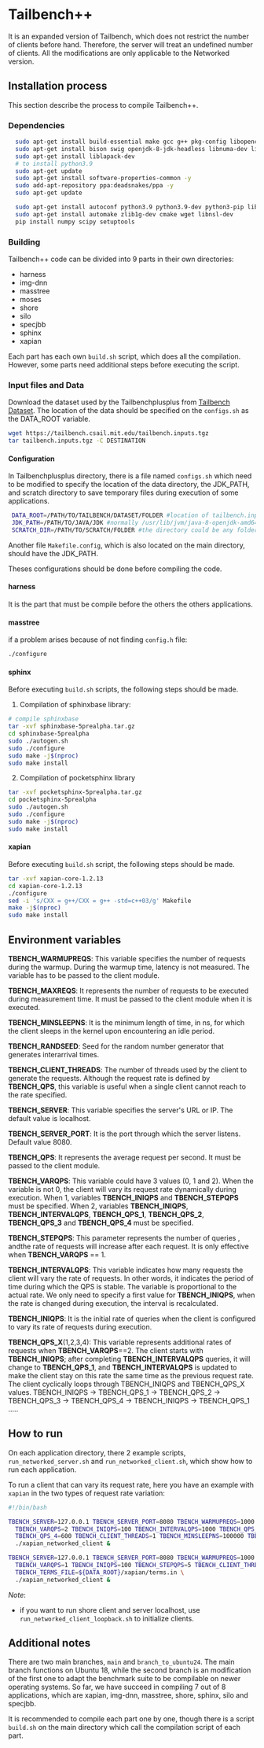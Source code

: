 # Tailbench++
It is an expanded version of Tailbench, which does not restrict the number of clients before hand. Therefore, the server will treat an undefined number of clients. 
All the modifications are only applicable to the Networked version. 

## Installation process
This section describe the process to compile Tailbench++. 

### Dependencies
```bash
  sudo apt-get install build-essential make gcc g++ pkg-config libopencv-dev libboost-all-dev libgoogle-perftools-dev libssl-dev ant uuid-dev
  sudo apt-get install bison swig openjdk-8-jdk-headless libnuma-dev libdb5.3++-dev libmysqld-dev libaio-dev libgtop2-dev libreadline-dev libncurses5-dev libncursesw5-dev
  sudo apt-get install liblapack-dev
  # to install python3.9
  sudo apt-get update
  sudo apt-get install software-properties-common -y
  sudo add-apt-repository ppa:deadsnakes/ppa -y
  sudo apt-get update

  sudo apt-get install autoconf python3.9 python3.9-dev python3-pip libjemalloc-dev
  sudo apt-get install automake zlib1g-dev cmake wget libnsl-dev  
  pip install numpy scipy setuptools
```
### Building
Tailbench++ code can be divided into 9 parts in their own directories:
- harness 
- img-dnn
- masstree
- moses
- shore 
- silo
- specjbb
- sphinx
- xapian 

Each part has each own `build.sh` script, which does all the compilation. However, some parts need additional steps before executing the script. 

### Input files and Data 
Download the dataset used by the Tailbenchplusplus from [Tailbench Dataset](https://tailbench.csail.mit.edu/tailbench.inputs.tgz). 
The location of the data should be specified on the `configs.sh` as the DATA_ROOT variable. 
```bash
wget https://tailbench.csail.mit.edu/tailbench.inputs.tgz
tar tailbench.inputs.tgz -C DESTINATION
```

#### Configuration
In Tailbenchplusplus directory, there is a file named `configs.sh` which need to be modified to specify the location of the data directory, the JDK_PATH, and scratch directory to save temporary files during execution of some applications. 
```bash
 DATA_ROOT=/PATH/TO/TAILBENCH/DATASET/FOLDER #location of tailbench.inputs directory
 JDK_PATH=/PATH/TO/JAVA/JDK #normally /usr/lib/jvm/java-8-openjdk-amd64/
 SCRATCH_DIR=/PATH/TO/SCRATCH/FOLDER #the directory could be any folder you create

```
Another file `Makefile.config`, which is also located on the main directory, should have the JDK_PATH.

Theses configurations should be done before compiling the code. 

#### harness
It is the part that must be compile before the others the others applications. 

#### masstree
if a problem arises because of not finding `config.h` file:
```bash
./configure 
```
#### sphinx
Before executing `build.sh` scripts, the following steps should be made.  

1. Compilation of sphinxbase library: 
```bash
# compile sphinxbase 
tar -xvf sphinxbase-5prealpha.tar.gz 
cd sphinxbase-5prealpha
sudo ./autogen.sh 
sudo ./configure 
sudo make -j$(nproc)
sudo make install
```
2. Compilation of pocketsphinx library
```bash
tar -xvf pocketsphinx-5prealpha.tar.gz 
cd pocketsphinx-5prealpha
sudo ./autogen.sh 
sudo ./configure 
sudo make -j$(nproc)
sudo make install 
```
#### xapian 
Before executing `build.sh` script, the following steps should be made. 
```bash
tar -xvf xapian-core-1.2.13 
cd xapian-core-1.2.13 
./configure 
sed -i 's/CXX = g++/CXX = g++ -std=c++03/g' Makefile 
make -j$(nproc)
sudo make install
```

## Environment variables

**TBENCH_WARMUPREQS**: This variable specifies the number of requests during the warmup. During the warmup time, latency is not measured. The variable has to be passed to the client module. 

**TBENCH_MAXREQS**: It represents the number of requests to be executed during measurement time. It must be passed to the client module when it is executed. 

**TBENCH_MINSLEEPNS**: It is the minimum length of time, in ns, for which the client sleeps in the kernel upon encountering an idle period. 

**TBENCH_RANDSEED**: Seed for the random number generator that generates interarrival times.

**TBENCH_CLIENT_THREADS**: The number of threads used by the client to generate the requests. Although the request rate is defined by **TBENCH_QPS**, this variable is useful when a single client cannot reach to the rate specified. 

**TBENCH_SERVER**: This variable specifies the server's URL or IP. The default value is localhost.

**TBENCH_SERVER_PORT**: It is the port through which the server listens. Default value 8080.

**TBENCH_QPS**: It represents the average request per second. It must be passed to the client module. 

**TBENCH_VARQPS**: This variable could have 3 values (0, 1 and 2). When the variable is not 0, the client will vary its request rate dynamically during execution. When 1, variables **TBENCH_INIQPS** and **TBENCH_STEPQPS** must be specified. When 2, variables **TBENCH_INIQPS**, **TBENCH_INTERVALQPS**, **TBENCH_QPS_1**, **TBENCH_QPS_2**, **TBENCH_QPS_3** and **TBENCH_QPS_4** must be specified. 

**TBENCH_STEPQPS**: This parameter represents the number of queries , andthe rate of requests will increase after each request. It is only effective when **TBENCH_VARQPS** == 1. 

**TBENCH_INTERVALQPS**: This variable indicates how many requests the client will vary the rate of requests. In other words, it indicates the period of time during which the QPS is stable. The variable is proportional to the actual rate. We only need to specify a first value for **TBENCH_INIQPS**, when the rate is changed during execution, the interval is recalculated. 

**TBENCH_INIQPS**: It is the initial rate of queries when the client is configured to vary its rate of requests during execution. 

**TBENCH_QPS_X**(1,2,3,4): This variable represents additional rates of requests when **TBENCH_VARQPS**==2. The client starts with **TBENCH_INIQPS**; after completing **TBENCH_INTERVALQPS** queries, it will change to **TBENCH_QPS_1**, and **TBENCH_INTERVALQPS** is updated to make the client stay on this rate the same time as the previous request rate. The client cyclically loops through TBENCH_INIQPS and TBENCH_QPS_X values. TBENCH_INIQPS -> TBENCH_QPS_1 -> TBENCH_QPS_2 -> TBENCH_QPS_3 -> TBENCH_QPS_4 -> TBENCH_INIQPS -> TBENCH_QPS_1 .....


## How to run 

On each application directory, there 2 example scripts, `run_networked_server.sh` and `run_networked_client.sh`, which show how to run each application.

To run a client that can vary its request rate, here you have an example with `xapian` in the two types of request rate variation:
```bash
#!/bin/bash 

TBENCH_SERVER=127.0.0.1 TBENCH_SERVER_PORT=8080 TBENCH_WARMUPREQS=1000 TBENCH_MAXREQS=20000 \
  TBENCH_VARQPS=2 TBENCH_INIQPS=100 TBENCH_INTERVALQPS=1000 TBENCH_QPS_1=200 TBENCH_QPS_2=400 TBENCH_QPS_3=500 \
  TBENCH_QPS_4=600 TBENCH_CLIENT_THREADS=1 TBENCH_MINSLEEPNS=100000 TBENCH_TERMS_FILE=${DATA_ROOT}/xapian/terms.in \
  ./xapian_networked_client & 

TBENCH_SERVER=127.0.0.1 TBENCH_SERVER_PORT=8080 TBENCH_WARMUPREQS=1000 TBENCH_MAXREQS=20000 \
  TBENCH_VARQPS=1 TBENCH_INIQPS=100 TBENCH_STEPQPS=5 TBENCH_CLIENT_THREADS=1 TBENCH_MINSLEEPNS=100000 \
  TBENCH_TERMS_FILE=${DATA_ROOT}/xapian/terms.in \
  ./xapian_networked_client & 

```

*Note*: 
- if you want to run shore client and server localhost, use `run_networked_client_loopback.sh` to initialize clients. 

## Additional notes
There are two main branches, `main` and `branch_to_ubuntu24`. The main branch functions on Ubuntu 18, while the second branch is an modification of the first one to adapt the benchmark suite to be compilable on newer operating systems. So far, we have succeed in compiling 7 out of 8 applications, which are xapian, img-dnn, masstree, shore, sphinx, silo and specjbb.

It is recommended to compile each part one by one, though there is a script `build.sh` on the main directory which call the compilation script of each part. 

